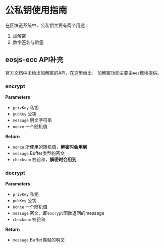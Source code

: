 # 公私钥使用指南
在区块链系统中，公私钥主要有两个用途：
1. 加解密
2. 数字签名与验签

## eosjs-ecc API补充
官方文档中未给出加解密的API，在这里给出。
加解密功能主要由`Aes`模块提供。

### encrypt
**Parameters**
- `privKey` 私钥
- `pubKey` 公钥
- `message` 明文字符串
- `nonce` 一个随机值

**Return**
- `nonce` 所使用的随机值，**解密时会用到**
- `message` Buffer类型的密文
- `checksum` 校验和，**解密时会用到**

### decrypt
**Parameters**
- `privKey` 私钥
- `pubKey` 公钥
- `nonce` 一个随机值
- `message` 密文，即`encrypt`函数返回的message
- `checksum` 校验和

**Return**
- `message` Buffer类型的明文